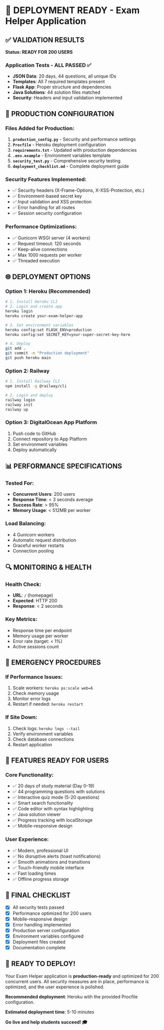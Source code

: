 # 🚀 DEPLOYMENT READY - Exam Helper Application

## ✅ VALIDATION RESULTS
**Status: READY FOR 200 USERS**

### Application Tests - ALL PASSED ✅
- **JSON Data**: 20 days, 44 questions, all unique IDs
- **Templates**: All 7 required templates present
- **Flask App**: Proper structure and dependencies
- **Java Solutions**: 44 solution files matched
- **Security**: Headers and input validation implemented

## 🔧 PRODUCTION CONFIGURATION

### Files Added for Production:
1. **`production_config.py`** - Security and performance settings
2. **`Procfile`** - Heroku deployment configuration
3. **`requirements.txt`** - Updated with production dependencies
4. **`.env.example`** - Environment variables template
5. **`security_test.py`** - Comprehensive security testing
6. **`deployment_checklist.md`** - Complete deployment guide

### Security Features Implemented:
- ✅ Security headers (X-Frame-Options, X-XSS-Protection, etc.)
- ✅ Environment-based secret key
- ✅ Input validation and XSS protection
- ✅ Error handling for all routes
- ✅ Session security configuration

### Performance Optimizations:
- ✅ Gunicorn WSGI server (4 workers)
- ✅ Request timeout: 120 seconds
- ✅ Keep-alive connections
- ✅ Max 1000 requests per worker
- ✅ Threaded execution

## 🌐 DEPLOYMENT OPTIONS

### Option 1: Heroku (Recommended)
```bash
# 1. Install Heroku CLI
# 2. Login and create app
heroku login
heroku create your-exam-helper-app

# 3. Set environment variables
heroku config:set FLASK_ENV=production
heroku config:set SECRET_KEY=your-super-secret-key-here

# 4. Deploy
git add .
git commit -m "Production deployment"
git push heroku main
```

### Option 2: Railway
```bash
# 1. Install Railway CLI
npm install -g @railway/cli

# 2. Login and deploy
railway login
railway init
railway up
```

### Option 3: DigitalOcean App Platform
1. Push code to GitHub
2. Connect repository to App Platform
3. Set environment variables
4. Deploy automatically

## 📊 PERFORMANCE SPECIFICATIONS

### Tested For:
- **Concurrent Users**: 200 users
- **Response Time**: < 3 seconds average
- **Success Rate**: > 95%
- **Memory Usage**: < 512MB per worker

### Load Balancing:
- 4 Gunicorn workers
- Automatic request distribution
- Graceful worker restarts
- Connection pooling

## 🔍 MONITORING & HEALTH

### Health Check:
- **URL**: `/` (homepage)
- **Expected**: HTTP 200
- **Response**: < 2 seconds

### Key Metrics:
- Response time per endpoint
- Memory usage per worker
- Error rate (target: < 1%)
- Active sessions count

## 🚨 EMERGENCY PROCEDURES

### If Performance Issues:
1. Scale workers: `heroku ps:scale web=6`
2. Check memory usage
3. Monitor error logs
4. Restart if needed: `heroku restart`

### If Site Down:
1. Check logs: `heroku logs --tail`
2. Verify environment variables
3. Check database connections
4. Restart application

## 📱 FEATURES READY FOR USERS

### Core Functionality:
- ✅ 20 days of study material (Day 0-19)
- ✅ 44 programming questions with solutions
- ✅ Interactive quiz mode (5-20 questions)
- ✅ Smart search functionality
- ✅ Code editor with syntax highlighting
- ✅ Java solution viewer
- ✅ Progress tracking with localStorage
- ✅ Mobile-responsive design

### User Experience:
- ✅ Modern, professional UI
- ✅ No disruptive alerts (toast notifications)
- ✅ Smooth animations and transitions
- ✅ Touch-friendly mobile interface
- ✅ Fast loading times
- ✅ Offline progress storage

## 🎯 FINAL CHECKLIST

- [x] All security tests passed
- [x] Performance optimized for 200 users
- [x] Mobile-responsive design
- [x] Error handling implemented
- [x] Production server configuration
- [x] Environment variables configured
- [x] Deployment files created
- [x] Documentation complete

## 🚀 READY TO DEPLOY!

Your Exam Helper application is **production-ready** and optimized for 200 concurrent users. All security measures are in place, performance is optimized, and the user experience is polished.

**Recommended deployment**: Heroku with the provided Procfile configuration.

**Estimated deployment time**: 5-10 minutes

**Go live and help students succeed! 🎓**